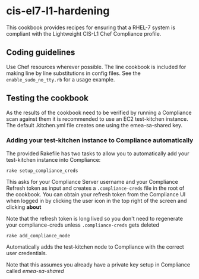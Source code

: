 # cis-el7-l1-hardening

This cookbook provides recipes for ensuring that a RHEL-7 system is compliant with the Lightweight CIS-L1 Chef Compliance profile.

## Coding guidelines

Use Chef resources wherever possible.  The line cookbook is included for making line by line substitutions in config files.  See the `enable_sudo_no_tty.rb` for
a usage example.

## Testing the cookbook

As the results of the cookbook need to be verified by running a Compliance scan against them it is recommended to use an EC2 test-kitchen instance.  The default .kitchen.yml file creates one using the emea-sa-shared key.

### Adding your test-kitchen instance to Compliance automatically

The provided Rakefile has two tasks to allow you to automatically add your test-kitchen instance into Compliance:

`rake setup_compliance_creds`

This asks for your Compliance Server username and your Compliance Refresh token as input and creates a `.compliance-creds` file in the root of the cookbook.  You can obtain your refresh token from the Compliance UI when logged in by clicking the user icon in the top right of the screen and clicking **about**

Note that the refresh token is long lived so you don't need to regenerate your compliance-creds unless `.compliance-creds` gets deleted

`rake add_compliance_node`

Automatically adds the test-kitchen node to Compliance with the correct user credentials.

Note that this assumes you already have a private key setup in Compliance called *emea-sa-shared*
